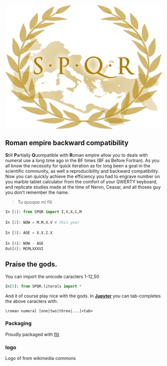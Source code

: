 ![spqr logo](docs/logo.png)

## Roman empire backward compatibility 

**S**till **P**artially **Q**uompatible with **R**oman empire allow you to
deals with numeral use a long time ago in the BF times (BF as Before Fortran).
As you all know the necessity for quick iteration as for long been a goal in
the scientific community, as well a reproducibility and backward compatibility.
Now you can quickly achieve the efficiency you had to engrave number on you
marble tablet calculator from the comfort of your QWERTY keyboard, and
replicate studies made at the time of Neron, Ceasar, and all thoses guy you
don't remember the name.


> Tu quoque mi fili


```python
In [1]: from SPQR import I,V,X,C,M

In [2]: NOW = M.M.X.V # this year

In [3]: AGE = X.X.I.X

In [4]: NOW - AGE
Out[4]: MCMLXXXVI
```

## Praise the gods. 

You can import the unicode caracters 1-12,50

```python
In[5]: from SPQR.literals import *
```

And it of course play nice with the gods. In [**Jupyter**](//jupyter.org) you can tab-completes the above caracters with:

```
\roman numeral [one|two|three|...]<tab>
```

### Packaging

Proudly packaged with [flit](https://github.com/takluyver/flit)


### logo

Logo of from wikimedia commons
